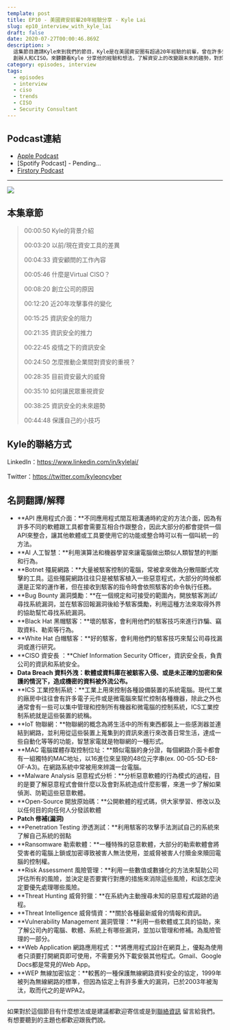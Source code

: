 ```yaml
---
template: post
title: EP10 - 美國資安前輩20年經驗分享 - Kyle Lai
slug: ep10_interview_with_kyle_lai
draft: false
date: 2020-07-27T00:00:46.869Z
description: >
  這集節目邀請Kyle來到我們的節目，Kyle是在美國資安圈有超過20年經驗的前輩，曾在許多知名大公司就職過，目前在KLC Consulting
  創辦人和CISO。來聽聽看Kyle 分享他的經驗和想法，了解資安上的改變跟未來的趨勢，對於資安發展的推力和阻力
category: episodes, interview
tags:
  - episodes
  - interview
  - ciso
  - trends
  - CISO
  - Security Consultant
---
```

## Podcast連結

* [Apple Podcast](https://podcasts.apple.com/tw/podcast/%E8%B3%87%E5%AE%89%E8%A7%A3%E5%A3%93%E7%B8%AE/id1513276667#episodeGuid=ckd3j0iledsjj0856e9cjl01t)
* \[Spotify Podcast] - Pending...
* [Firstory Podcast](https://open.firstory.me/story/ckd3j0iledsjj0856e9cjl01t)

- - -

![](/media/ep10_cover.jpg)

## 本集章節

> 00:00:50 Kyle的背景介紹
>
> 00:03:20 以前/現在資安工具的差異
>
> 00:04:33 資安顧問的工作內容
>
> 00:05:46 什麼是Virtual CISO？
>
> 00:08:20 創立公司的原因
>
> 00:12:20 近20年攻擊事件的變化
>
> 00:15:25 資訊安全的阻力
>
> 00:21:35 資訊安全的推力
>
> 00:22:45 疫情之下的資訊安全
>
> 00:24:50 怎麼推動企業間對資安的重視？
>
> 00:28:35 目前資安最大的威脅
>
> 00:35:10 如何讓民眾重視資安
>
> 00:38:25 資訊安全的未來趨勢
>
> 00:44:48 保護自己的小技巧

## Kyle的聯絡方式

LinkedIn：<https://www.linkedin.com/in/kylelai/>

Twitter：<https://twitter.com/kyleoncyber>

## 名詞翻譯/解釋

* **API 應用程式介面：**不同應用程式間互相溝通時約定的方法介面，因為有許多不同的軟體跟工具都會需要互相合作跟整合，因此大部分的都會提供一個API來整合，讓其他軟體或工具要使用它的功能或整合時可以有一個叫統一的方法。
* **AI 人工智慧：**利用演算法和機器學習來讓電腦做出類似人類智慧的判斷和行為。
* **Botnet 殭屍網路：**大量被駭客控制的電腦，常被拿來做為分散阻斷式攻擊的工具。這些殭屍網路往往只是被駭客植入一些惡意程式，大部分的時候都還是正常的運作著，但在接收到駭客的指令時會依照駭客的命令執行任務。
* **Bug Bounty 漏洞獎勵：**在一個規定和可接受的範圍內，開放駭客測試/尋找系統漏洞，並在駭客回報漏洞後給予駭客獎勵，利用這種方法來取得外界的協助幫忙尋找系統漏洞。
* **Black Hat 黑帽駭客：**壞的駭客，會利用他們的駭客技巧來進行詐騙、竊取資料、勒索等行為。
* **White Hat 白帽駭客：**好的駭客，會利用他們的駭客技巧來幫公司尋找漏洞或進行研究。
* **CISO 資安長 ：**Chief Information Security Officer，資訊安全長，負責公司的資訊和系統安全。
* **Data Breach 資料外洩：**軟體或資料庫在被駭客入侵、或是未正確的加密和保護的情況下，造成機密的資料被外流公布**。**
* **ICS 工業控制系統：**工業上用來控制各種設備裝置的系統電腦。現代工業的廠房中往往會有許多電子元件或是微電腦來幫忙控制各種機器，除此之外也通常會有一些可以集中管理和控制所有機器和微電腦的控制系統，ICS工業控制系統就是這些裝置的統稱。
* **IoT 物聯網：**物聯網的概念為將生活中的所有東西都裝上一些感測器並連結到網路，並利用從這些裝置上蒐集到的資訊來進行來改善日常生活，達成一些自動化等等的功能，智慧家電就是物聯網的一種形式。
* **MAC 電腦媒體存取控制位址：**類似電腦的身分證，每個網路介面卡都會有一組獨特的MAC地址，以16進位來呈現的48位元字串(ex. 00-05-5D-E8-0F-A3)。在網路系統中常被用來辨識一台電腦。
* **Malware Analysis 惡意程式分析：**分析惡意軟體的行為模式的過程，目的是要了解惡意程式會做什麼以及會對系統造成什麼影響，來進一步了解如果偵測、防範這些惡意軟體。
* **Open-Source 開放原始碼：**公開軟體的程式碼，供大家學習、修改以及以任何目的向任何人分發該軟體
* **Patch 修補(漏洞)**
* **Penetration Testing 滲透測試：**利用駭客的攻擊手法測試自己的系統來了解自己系統的弱點
* **Ransomware 勒索軟體：**一種特殊的惡意軟體，大部分的勒索軟體會將受害者的電腦上鎖或加密導致被害人無法使用，並威脅被害人付贖金來贖回電腦的控制權。
* **Risk Assessment 風險管理：**利用一些數值或數據化的方法來幫助公司評估所有的風險，並決定是否要實行對應的措施來消除這些風險，和該怎麼決定要優先處理哪些風險。
* **Threat Hunting 威脅狩獵：**在系統內主動搜尋未知的惡意程式蹤跡的過程。
* **Threat Intelligence 威脅情資：**關於各種最新威脅的情報和資訊。
* **Vulnerability Management 漏洞管理：**利用一些軟體或工具的協助，來了解公司內的電腦、軟體、系統上有哪些漏洞，並加以管理和修補。為風險管理的一部分。
* **Web Application 網路應用程式：**將應用程式設計在網頁上，優點為使用者只須要打開網頁即可使用，不需要另外下載安裝其他程式。Gmail、Google Docs都是常見的Web App。
* **WEP 無線加密協定：**較舊的一種保護無線網路資料安全的協定，1999年被列為無線網路的標準，但因為協定上有許多重大的漏洞，已於2003年被淘汰，取而代之的是WPA2。

- - -

如果對於這個節目有什麼想法或是建議都歡迎寄信或是到[聯絡資訊](/pages/contacts) 留言給我們。 有想要聽到的主題也都歡迎跟我們說。